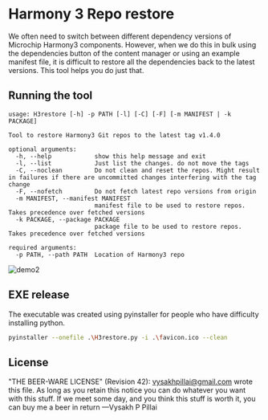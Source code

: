 # Harmony 3 Repo restore

We often need to switch between different dependency versions of Microchip Harmony3 components. However, when we do this in bulk using the dependencies button of the content manager or using an example manifest file, it is difficult to restore all the dependencies back to the latest versions. This tool helps you do just that. 

## Running the tool

```
usage: H3restore [-h] -p PATH [-l] [-C] [-F] [-m MANIFEST | -k PACKAGE]

Tool to restore Harmony3 Git repos to the latest tag v1.4.0

optional arguments:
  -h, --help            show this help message and exit
  -l, --list            Just list the changes. do not move the tags
  -C, --noclean         Do not clean and reset the repos. Might result in failures if there are uncommitted changes interfering with the tag change
  -F, --nofetch         Do not fetch latest repo versions from origin
  -m MANIFEST, --manifest MANIFEST
                        manifest file to be used to restore repos. Takes precedence over fetched versions
  -k PACKAGE, --package PACKAGE
                        package file to be used to restore repos. Takes precedence over fetched versions

required arguments:
  -p PATH, --path PATH  Location of Harmony3 repo
```

![demo2](https://user-images.githubusercontent.com/3634378/120993170-ea07b300-c7a0-11eb-86d4-0430780199a2.gif)



## EXE release
The executable was created using pyinstaller for people who have difficulty installing python.

``` sh
pyinstaller --onefile .\H3restore.py -i .\favicon.ico --clean
```

## License

"THE BEER-WARE LICENSE" (Revision 42): <vysakhpillai@gmail.com> wrote this file. As long as you retain this notice you can do whatever you want with this stuff. If we meet some day, and you think this stuff is worth it, you can buy me a beer in return —Vysakh P Pillai
